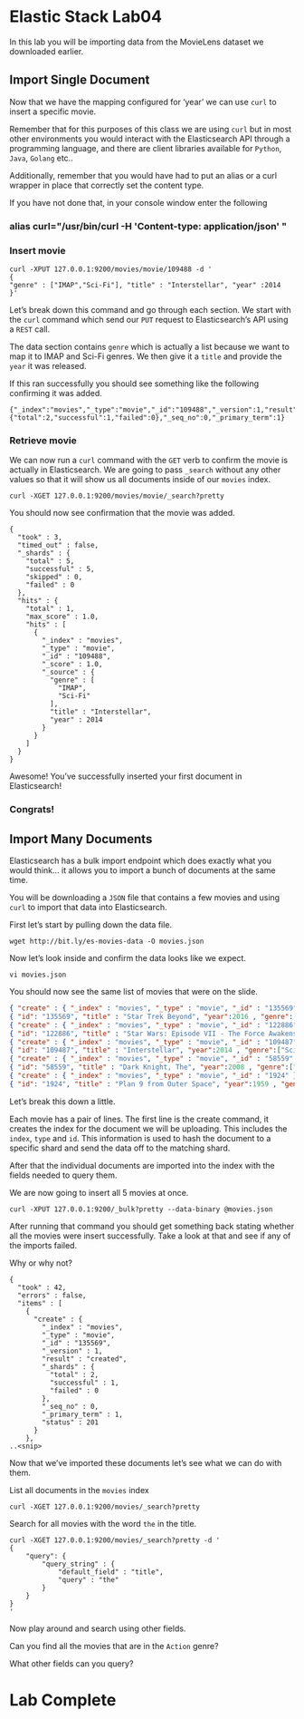 # Elastic Stack Lab04
In this lab you will be importing data from the MovieLens dataset we downloaded earlier.  

## Import Single Document
Now that we have the mapping configured for ‘year’ we can use `curl` to insert a specific movie. 

Remember that for this purposes of this class we are using `curl` but in most other environments you would interact with the Elasticsearch API through a programming language, and there are client libraries available for `Python`, `Java`, `Golang` etc.. 

Additionally, remember that you would have had to put an alias or a curl wrapper in place that correctly set the content type.

If you have not done that, in your console window enter the following

### alias curl="/usr/bin/curl -H 'Content-type: application/json' "

### Insert movie
```
curl -XPUT 127.0.0.1:9200/movies/movie/109488 -d '
{
"genre" : ["IMAP","Sci-Fi"], "title" : "Interstellar", "year" :2014
}'
```

Let’s break down this command and go through each section. 
We start with the `curl` command which send our `PUT` request to Elasticsearch’s API using a `REST` call. 

The data section contains `genre` which is actually a list because we want to map it to IMAP and Sci-Fi genres. We then give it a `title` and provide the `year` it was released. 

If this ran successfully you should see something like the following confirming it was added.

```
{"_index":"movies","_type":"movie","_id":"109488","_version":1,"result":"created","_shards":{"total":2,"successful":1,"failed":0},"_seq_no":0,"_primary_term":1}
```

### Retrieve movie
We can now run a `curl` command with the `GET` verb to confirm the movie is actually in Elasticsearch.  We are going to pass `_search` without any other values so that it will show us all documents inside of our `movies` index. 

```
curl -XGET 127.0.0.1:9200/movies/movie/_search?pretty
```

You should now see confirmation that the movie was added. 

```
{
  "took" : 3,
  "timed_out" : false,
  "_shards" : {
    "total" : 5,
    "successful" : 5,
    "skipped" : 0,
    "failed" : 0
  },
  "hits" : {
    "total" : 1,
    "max_score" : 1.0,
    "hits" : [
      {
        "_index" : "movies",
        "_type" : "movie",
        "_id" : "109488",
        "_score" : 1.0,
        "_source" : {
          "genre" : [
            "IMAP",
            "Sci-Fi"
          ],
          "title" : "Interstellar",
          "year" : 2014
        }
      }
    ]
  }
}
```

Awesome! You’ve successfully inserted your first document in Elasticsearch! 

### Congrats! 

## Import Many Documents
Elasticsearch has a bulk import endpoint which does exactly what you would think… it allows you to import a bunch of documents at the same time. 

You will be downloading a `JSON` file that contains a few movies and using `curl` to import that data into Elasticsearch. 

First let’s start by pulling down the data file. 
```
wget http://bit.ly/es-movies-data -O movies.json
```

Now let’s look inside and confirm the data looks like we expect. 
```
vi movies.json 
```

You should now see the same list of movies that were on the slide. 
```json
{ "create" : { "_index" : "movies", "_type" : "movie", "_id" : "135569" } }
{ "id": "135569", "title" : "Star Trek Beyond", "year":2016 , "genre":["Action", "Adventure", "Sci-Fi"] }
{ "create" : { "_index" : "movies", "_type" : "movie", "_id" : "122886" } }
{ "id": "122886", "title" : "Star Wars: Episode VII - The Force Awakens", "year":2015 , "genre":["Action", "Adventure", "Fantasy", "Sci-Fi", "IMAX"] }
{ "create" : { "_index" : "movies", "_type" : "movie", "_id" : "109487" } }
{ "id": "109487", "title" : "Interstellar", "year":2014 , "genre":["Sci-Fi", "IMAX"] }
{ "create" : { "_index" : "movies", "_type" : "movie", "_id" : "58559" } }
{ "id": "58559", "title" : "Dark Knight, The", "year":2008 , "genre":["Action", "Crime", "Drama", "IMAX"] }
{ "create" : { "_index" : "movies", "_type" : "movie", "_id" : "1924" } }
{ "id": "1924", "title" : "Plan 9 from Outer Space", "year":1959 , "genre":["Horror", "Sci-Fi"] }


```

Let’s break this down a little.  

Each movie has a pair of lines. The first line is the create command, it creates the index for the document we will be uploading. This includes the `index`, `type` and `id`.  This information is used to hash the document to a specific shard and send the data off to the matching shard. 

After that the individual documents are imported into the index with the fields needed to query them. 

We are now going to insert all 5 movies at once. 
```
curl -XPUT 127.0.0.1:9200/_bulk?pretty --data-binary @movies.json
```

After running that command you should get something back stating whether all the movies were insert successfully.  Take a look at that and see if any of the imports failed.

Why or why not? 

```
{
  "took" : 42,
  "errors" : false,
  "items" : [
    {
      "create" : {
        "_index" : "movies",
        "_type" : "movie",
        "_id" : "135569",
        "_version" : 1,
        "result" : "created",
        "_shards" : {
          "total" : 2,
          "successful" : 1,
          "failed" : 0
        },
        "_seq_no" : 0,
        "_primary_term" : 1,
        "status" : 201
      }
    },
..<snip>
```

Now that we’ve imported these documents let’s see what we can do with them. 

List all documents in the `movies` index
```
curl -XGET 127.0.0.1:9200/movies/_search?pretty
```


Search for all movies with the word `the` in the title. 
```
curl -XGET 127.0.0.1:9200/movies/_search?pretty -d '
{
    "query": {
        "query_string" : {
            "default_field" : "title",
            "query" : "the"
        }
    }
}
'
```

Now play around and search using other fields. 

Can you find all the movies that are in the `Action` genre?

What other fields can you query? 

# Lab Complete
